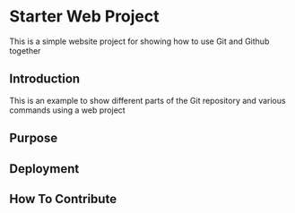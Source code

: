 # Starter Web Project

This is a simple website project for showing how to use Git and Github together

## Introduction

This is an example to show different parts of the Git repository and various commands using a web project

## Purpose

## Deployment

## How To Contribute